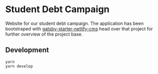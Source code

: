 # Student Debt Campaign

Website for our student debt campaign. The application has been bootstraped with [gatsby-starter-netlify-cms](https://github.com/netlify-templates/gatsby-starter-netlify-cms) head over that project for further overview of the project base.

## Development

```shell
yarn
yarn develop
```
